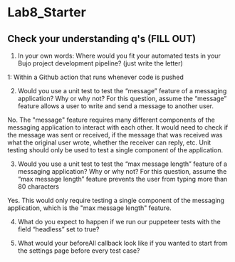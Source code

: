 # Lab8_Starter

## Check your understanding q's (FILL OUT)
1. In your own words: Where would you fit your automated tests in your Bujo project development pipeline? (just write the letter)

1: Within a Github action that runs whenever code is pushed 

2. Would you use a unit test to test the “message” feature of a messaging application? Why or why not? For this question, assume the “message” feature allows a user to write and send a message to another user.

No. The "message" feature requires many different components of the messaging application to interact with each other. It would need to check if the message was sent or received, if the message that was received was what the original user wrote, whether the receiver can reply, etc. Unit testing should only be used to test a single component of the application.

3. Would you use a unit test to test the “max message length” feature of a messaging application? Why or why not? For this question, assume the “max message length” feature prevents the user from typing more than 80 characters

Yes. This would only require testing a single component of the messaging application, which is the "max message length" feature.

4. What do you expect to happen if we run our puppeteer tests with the field “headless” set to true?



5. What would your beforeAll callback look like if you wanted to start from the settings page before every test case?



